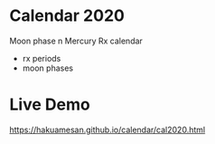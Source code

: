 # Calendar 2020

Moon phase n Mercury Rx calendar

- rx periods 
- moon phases

# Live Demo
https://hakuamesan.github.io/calendar/cal2020.html
